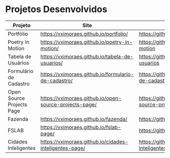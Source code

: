 # Projetos Desenvolvidos

| Projeto                    | Site                                                           | Repositório                                                        |  
| -------------------------- | -------------------------------------------------------------- | ------------------------------------------------------------------ |  
| Portfólio                  | https://vximoraes.github.io/portfolio/                         | https://github.com/vximoraes/portfolio                             |  
| Poetry In Motion           | https://vximoraes.github.io/poetry-in-motion/                  | https://github.com/vximoraes/poetry-in-motion                      |  
| Tabela de Usuários         | https://vximoraes.github.io/tabela-de-usuarios/                | https://github.com/vximoraes/tabela-de-usuarios                    |  
| Formulário de Cadastro     | https://vximoraes.github.io/formulario-de-cadastro/            | https://github.com/vximoraes/formulario-de-cadastro                |  
| Open Source Projects Page  | https://vximoraes.github.io/open-source-projects-page/         | https://github.com/vximoraes/open-source-projects-page             |  
| Fazenda                    | https://vximoraes.github.io/fazenda/                           | https://github.com/vximoraes/fazenda                               |  
| FSLAB                      | https://vximoraes.github.io/fslab-page/                        | https://github.com/vximoraes/fslab-page                            |  
| Cidades Inteligentes       | https://vximoraes.github.io/cidades-inteligentes-page/         | https://github.com/vximoraes/cidades-inteligentes-page             |  
